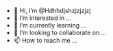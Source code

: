 - 👋 Hi, I’m @Hdhhdjshzjzjzjzj
- 👀 I’m interested in ...
- 🌱 I’m currently learning ...
- 💞️ I’m looking to collaborate on ...
- 📫 How to reach me ...

<!---
Hdhhdjshzjzjzjzj/Hdhhdjshzjzjzjzj is a ✨ special ✨ repository because its `README.md` (this file) appears on your GitHub profile.
You can click the Preview link to take a look at your changes.
--->


